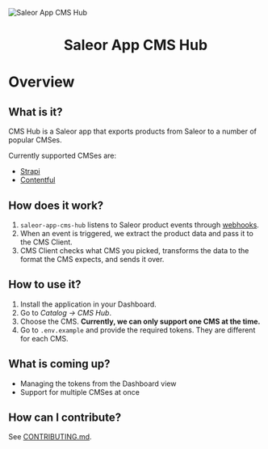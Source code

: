 ![Saleor App CMS Hub](https://user-images.githubusercontent.com/249912/71523206-4e45f800-28c8-11ea-84ba-345a9bfc998a.png)

<div align="center">
  <h1>Saleor App CMS Hub</h1>
</div>

# Overview

## What is it?

CMS Hub is a Saleor app that exports products from Saleor to a number of popular CMSes.

Currently supported CMSes are:

- [Strapi](https://strapi.io/)
- [Contentful](https://www.contentful.com/)

## How does it work?

1. `saleor-app-cms-hub` listens to Saleor product events through [webhooks](https://docs.saleor.io/docs/3.x/developer/extending/apps/asynchronous-webhooks).
2. When an event is triggered, we extract the product data and pass it to the CMS Client.
3. CMS Client checks what CMS you picked, transforms the data to the format the CMS expects, and sends it over.

## How to use it?
1. Install the application in your Dashboard.
2. Go to _Catalog -> CMS Hub_.
3. Choose the CMS. **Currently, we can only support one CMS at the time.**
4. Go to `.env.example` and provide the required tokens. They are different for each CMS.

## What is coming up?
- Managing the tokens from the Dashboard view
- Support for multiple CMSes at once

## How can I contribute?
See [CONTRIBUTING.md](./CONTRIBUTING.md).
